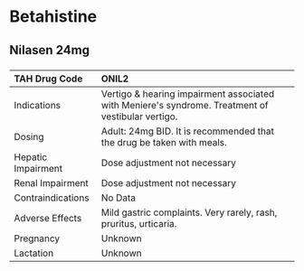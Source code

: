 # Betahistine

## Nilasen 24mg

##### 

| TAH Drug Code      | ONIL2                                                                                             |
|:-------------------|:--------------------------------------------------------------------------------------------------|
| Indications        | Vertigo & hearing impairment associated with Meniere's syndrome. Treatment of vestibular vertigo. |
| Dosing             | Adult: 24mg BID. It is recommended that the drug be taken with meals.                             |
| Hepatic Impairment | Dose adjustment not necessary                                                                     |
| Renal Impairment   | Dose adjustment not necessary                                                                     |
| Contraindications  | No Data                                                                                           |
| Adverse Effects    | Mild gastric complaints. Very rarely, rash, pruritus, urticaria.                                  |
| Pregnancy          | Unknown                                                                                           |
| Lactation          | Unknown                                                                                           |

